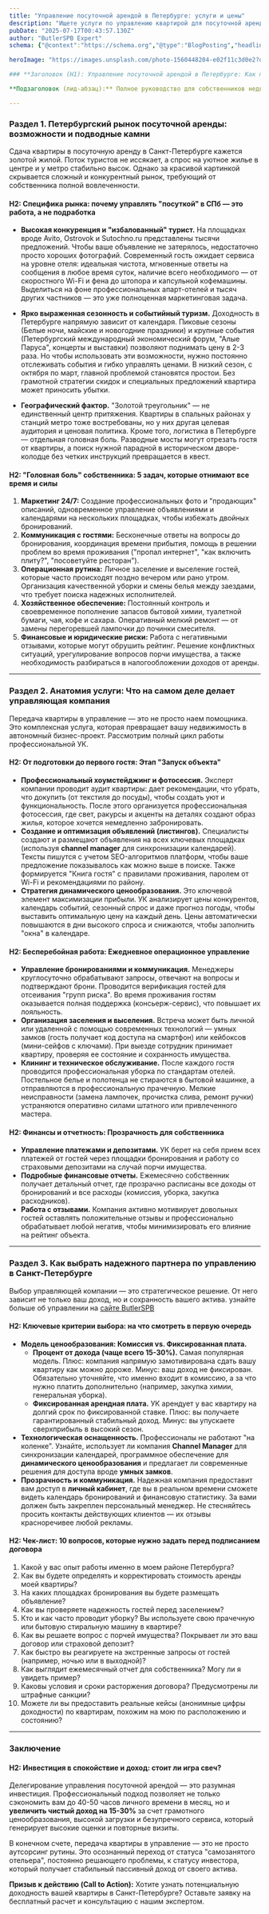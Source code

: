 ```yaml
---
title: "Управление посуточной арендой в Петербурге: услуги и цены"
description: "Ищете услуги по управлению квартирой для посуточной аренды в Санкт-Петербурге? Узнайте, как управляющая компания может увеличить ваш доход и снять все заботы."
pubDate: "2025-07-17T00:43:57.130Z"
author: "ButlerSPB Expert"
schema: {"@context":"https://schema.org","@type":"BlogPosting","headline":"Услуги по управлению недвижимостью для посуточной аренды в Петербурге","description":"Подробный разбор услуг по доверительному управлению квартирами для посуточной аренды в Санкт-Петербурге. Как выбрать надежную компанию и максимизировать прибыль.","author":{"@type":"Person","name":"Иван Соколов"},"publisher":{"@type":"Organization","name":"SPb Rent Expert","logo":{"@type":"ImageObject","url":"https://example.com/logo.png"}},"datePublished":"2024-05-21","image":{"@type":"ImageObject","url":"https://example.com/images/st-petersburg-rental.jpg","width":1200,"height":675}}

heroImage: "https://images.unsplash.com/photo-1560448204-e02f11c3d0e2?q=80&w=2070&auto=format&fit=crop"---

### **Заголовок (H1): Управление посуточной арендой в Петербурге: Как превратить квартиру в прибыльный актив без лишних хлопот**

**Подзаголовок (лид-абзац):** Полное руководство для собственников недвижимости. Разбираем, что входит в услуги управляющей компании, как выбрать надежного партнера и сколько на этом можно заработать в условиях петербургского рынка.

---
```


### **Раздел 1. Петербургский рынок посуточной аренды: возможности и подводные камни**

Сдача квартиры в посуточную аренду в Санкт-Петербурге кажется золотой жилой. Поток туристов не иссякает, а спрос на уютное жилье в центре и у метро стабильно высок. Однако за красивой картинкой скрывается сложный и конкурентный рынок, требующий от собственника полной вовлеченности.

#### **H2: Специфика рынка: почему управлять "посуткой" в СПб — это работа, а не подработка**

*   **Высокая конкуренция и "избалованный" турист.** На площадках вроде Avito, Ostrovok и Sutochno.ru представлены тысячи предложений. Чтобы ваше объявление не затерялось, недостаточно просто хороших фотографий. Современный гость ожидает сервиса на уровне отеля: идеальная чистота, мгновенные ответы на сообщения в любое время суток, наличие всего необходимого — от скоростного Wi-Fi и фена до штопора и капсульной кофемашины. Выделиться на фоне профессиональных апарт-отелей и тысяч других частников — это уже полноценная маркетинговая задача.

*   **Ярко выраженная сезонность и событийный туризм.** Доходность в Петербурге напрямую зависит от календаря. Пиковые сезоны (Белые ночи, майские и новогодние праздники) и крупные события (Петербургский международный экономический форум, "Алые Паруса", концерты и выставки) позволяют поднимать цену в 2-3 раза. Но чтобы использовать эти возможности, нужно постоянно отслеживать события и гибко управлять ценами. В низкий сезон, с октября по март, главной проблемой становятся простои. Без грамотной стратегии скидок и специальных предложений квартира может приносить убытки.

*   **Географический фактор.** "Золотой треугольник" — не единственный центр притяжения. Квартиры в спальных районах у станций метро тоже востребованы, но у них другая целевая аудитория и ценовая политика. Кроме того, логистика в Петербурге — отдельная головная боль. Разводные мосты могут отрезать гостя от квартиры, а поиск нужной парадной в историческом дворе-колодце без четких инструкций превращается в квест.

#### **H2: "Головная боль" собственника: 5 задач, которые отнимают все время и силы**

1.  **Маркетинг 24/7:** Создание профессиональных фото и "продающих" описаний, одновременное управление объявлениями и календарями на нескольких площадках, чтобы избежать двойных бронирований.
2.  **Коммуникация с гостями:** Бесконечные ответы на вопросы до бронирования, координация времени прибытия, помощь в решении проблем во время проживания ("пропал интернет", "как включить плиту?", "посоветуйте ресторан").
3.  **Операционная рутина:** Личное заселение и выселение гостей, которые часто происходят поздно вечером или рано утром. Организация качественной уборки и смены белья между заездами, что требует поиска надежных исполнителей.
4.  **Хозяйственное обеспечение:** Постоянный контроль и своевременное пополнение запасов бытовой химии, туалетной бумаги, чая, кофе и сахара. Оперативный мелкий ремонт — от замены перегоревшей лампочки до починки смесителя.
5.  **Финансовые и юридические риски:** Работа с негативными отзывами, которые могут обрушить рейтинг. Решение конфликтных ситуаций, урегулирование вопросов порчи имущества, а также необходимость разбираться в налогообложении доходов от аренды.

---

### **Раздел 2. Анатомия услуги: Что на самом деле делает управляющая компания**

Передача квартиры в управление — это не просто наем помощника. Это комплексная услуга, которая превращает вашу недвижимость в автономный бизнес-проект. Рассмотрим полный цикл работы профессиональной УК.

#### **H2: От подготовки до первого гостя: Этап "Запуск объекта"**

*   **Профессиональный хоумстейджинг и фотосессия.** Эксперт компании проводит аудит квартиры: дает рекомендации, что убрать, что докупить (от текстиля до посуды), чтобы создать уют и функциональность. После этого организуется профессиональная фотосессия, где свет, ракурсы и акценты на деталях создают образ жилья, которое хочется немедленно забронировать.
*   **Создание и оптимизация объявлений (листингов).** Специалисты создают и размещают объявления на всех ключевых площадках (используя **channel manager** для синхронизации календарей). Тексты пишутся с учетом SEO-алгоритмов платформ, чтобы ваше предложение показывалось как можно выше в поиске. Также формируется "Книга гостя" с правилами проживания, паролем от Wi-Fi и рекомендациями по району.
*   **Стратегия динамического ценообразования.** Это ключевой элемент максимизации прибыли. УК анализирует цены конкурентов, календарь событий, сезонный спрос и даже прогноз погоды, чтобы выставить оптимальную цену на каждый день. Цены автоматически повышаются в дни высокого спроса и снижаются, чтобы заполнить "окна" в календаре.

#### **H2: Бесперебойная работа: Ежедневное операционное управление**

*   **Управление бронированиями и коммуникация.** Менеджеры круглосуточно обрабатывают запросы, отвечают на вопросы и подтверждают брони. Проводится верификация гостей для отсеивания "групп риска". Во время проживания гостям оказывается полная поддержка (консьерж-сервис), что повышает их лояльность.
*   **Организация заселения и выселения.** Встреча может быть личной или удаленной с помощью современных технологий — умных замков (гость получает код доступа на смартфон) или кейбоксов (мини-сейфов с ключами). При выезде сотрудник принимает квартиру, проверяя ее состояние и сохранность имущества.
*   **Клининг и техническое обслуживание.** После каждого гостя проводится профессиональная уборка по стандартам отелей. Постельное белье и полотенца не стираются в бытовой машинке, а отправляются в профессиональную прачечную. Мелкие неисправности (замена лампочек, прочистка слива, ремонт ручки) устраняются оперативно силами штатного или привлеченного мастера.

#### **H2: Финансы и отчетность: Прозрачность для собственника**

*   **Управление платежами и депозитами.** УК берет на себя прием всех платежей от гостей через площадки бронирования и работу со страховыми депозитами на случай порчи имущества.
*   **Подробные финансовые отчеты.** Ежемесячно собственник получает детальный отчет, где прозрачно расписаны все доходы от бронирований и все расходы (комиссия, уборка, закупка расходников).
*   **Работа с отзывами.** Компания активно мотивирует довольных гостей оставлять положительные отзывы и профессионально обрабатывает любой негатив, чтобы минимизировать его влияние на рейтинг объекта.

---

### **Раздел 3. Как выбрать надежного партнера по управлению в Санкт-Петербурге**

Выбор управляющей компании — это стратегическое решение. От него зависит не только ваш доход, но и сохранность вашего актива. узнайте больше об управлении на <a href="https://butlerspb.ru/rent" target="_blank" rel="nofollow">сайте ButlerSPB</a>

#### **H2: Ключевые критерии выбора: на что смотреть в первую очередь**

*   **Модель ценообразования: Комиссия vs. Фиксированная плата.**
    *   **Процент от дохода (чаще всего 15-30%).** Самая популярная модель. Плюс: компания напрямую замотивирована сдать вашу квартиру как можно дороже. Минус: ваш доход не фиксирован. Обязательно уточняйте, что именно входит в комиссию, а за что нужно платить дополнительно (например, закупка химии, генеральная уборка).
    *   **Фиксированная арендная плата.** УК арендует у вас квартиру на долгий срок по фиксированной ставке. Плюс: вы получаете гарантированный стабильный доход. Минус: вы упускаете сверхприбыль в высокий сезон.
*   **Технологическая оснащенность.** Профессионалы не работают "на коленке". Узнайте, использует ли компания **Channel Manager** для синхронизации календарей, программное обеспечение для **динамического ценообразования** и предлагает ли современные решения для доступа вроде **умных замков**.
*   **Прозрачность и коммуникация.** Надежная компания предоставит вам доступ в **личный кабинет**, где вы в реальном времени сможете видеть календарь бронирований и финансовую статистику. За вами должен быть закреплен персональный менеджер. Не стесняйтесь просить контакты действующих клиентов — их отзывы красноречивее любой рекламы.

#### **H2: Чек-лист: 10 вопросов, которые нужно задать перед подписанием договора**

1.  Какой у вас опыт работы именно в моем районе Петербурга?
2.  Как вы будете определять и корректировать стоимость аренды моей квартиры?
3.  На каких площадках бронирования вы будете размещать объявление?
4.  Как вы проверяете надежность гостей перед заселением?
5.  Кто и как часто проводит уборку? Вы используете свою прачечную или бытовую стиральную машину в квартире?
6.  Как вы решаете вопрос с порчей имущества? Покрывает ли это ваш договор или страховой депозит?
7.  Как быстро вы реагируете на экстренные запросы от гостей (например, ночью или в выходной)?
8.  Как выглядит ежемесячный отчет для собственника? Могу ли я увидеть пример?
9.  Каковы условия и сроки расторжения договора? Предусмотрены ли штрафные санкции?
10. Можете ли вы предоставить реальные кейсы (анонимные цифры доходности) по квартирам, похожим на мою по расположению и состоянию?

---

### **Заключение**

#### **H2: Инвестиция в спокойствие и доход: стоит ли игра свеч?**

Делегирование управления посуточной арендой — это разумная инвестиция. Профессиональный подход позволяет не только сэкономить вам до 40-50 часов личного времени в месяц, но и **увеличить чистый доход на 15-30%** за счет грамотного ценообразования, высокой загрузки и безупречного сервиса, который генерирует высокие оценки и повторные визиты.

В конечном счете, передача квартиры в управление — это не просто аутсорсинг рутины. Это осознанный переход от статуса "самозанятого отельера", постоянно решающего проблемы, к статусу инвестора, который получает стабильный пассивный доход от своего актива.

**Призыв к действию (Call to Action):** Хотите узнать потенциальную доходность вашей квартиры в Санкт-Петербурге? Оставьте заявку на бесплатный расчет и консультацию с нашим экспертом.